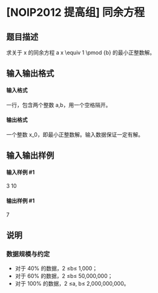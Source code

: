 
# [NOIP2012 提高组] 同余方程
## 题目描述
求关于  x 的同余方程  a x \equiv 1 \pmod {b} 的最小正整数解。

## 输入输出格式
#### 输入格式

一行，包含两个整数 a,b，用一个空格隔开。

#### 输出格式

一个整数 x_0，即最小正整数解。输入数据保证一定有解。

## 输入输出样例
#### 输入样例 #1
3 10
#### 输出样例 #1
7
## 说明
### 数据规模与约定

- 对于 40\% 的数据，2 ≤b≤ 1,000；
- 对于 60\% 的数据，2 ≤b≤ 50,000,000；
- 对于 100\% 的数据，2 ≤a, b≤ 2,000,000,000。


